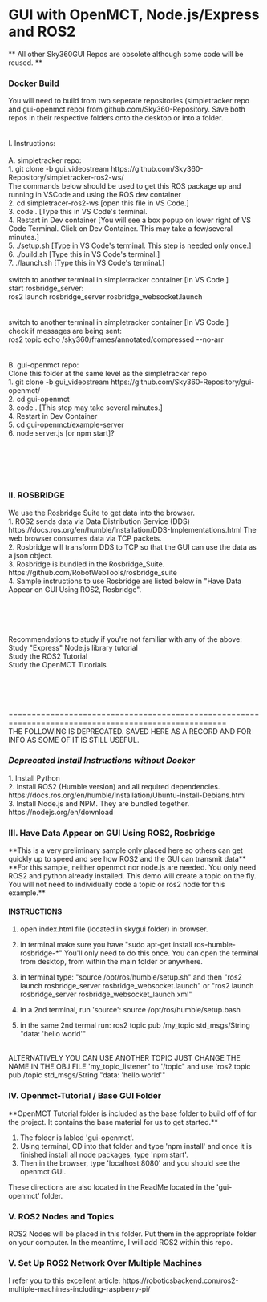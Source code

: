 <h1>GUI with OpenMCT, Node.js/Express and ROS2</h1>

** All other Sky360GUI Repos are obsolete although some code will be reused. **
<h3>Docker Build</h3>
You will need to build from two seperate repositories (simpletracker repo and gui-openmct repo) from github.com/Sky360-Repository. Save both repos in their respective folders onto the desktop or into a folder.
<br><br><br>
I. Instructions:<br><br>
A. simpletracker repo:<br>
1. git clone -b gui_videostream https://github.com/Sky360-Repository/simpletracker-ros2-ws/
<br>
The commands below should be used to get this ROS package up and running in VSCode and using the ROS dev container<br>
2. cd simpletracer-ros2-ws [open this file in VS Code.]<br>
3. code . [Type this in VS Code's terminal. <br>
4. Restart in Dev container [You will see a box popup on lower right of VS Code Terminal. Click on Dev Container. This may take a few/several minutes.]<br>
5. ./setup.sh [Type in VS Code's terminal. This step is needed only once.]<br>
6. ./build.sh  [Type this in VS Code's terminal.] <br>
7. ./launch.sh   [Type this in VS Code's terminal.] 
<br><br>
switch to another terminal in simpletracker container [In VS Code.]<br>
start rosbridge_server:<br>
ros2 launch rosbridge_server rosbridge_websocket.launch<br>
<br><br>
switch to another terminal in simpletracker container [In VS Code.]<br>
check if messages are being sent:<br>
ros2 topic echo /sky360/frames/annotated/compressed --no-arr
<br><br><br>
B. gui-openmct repo:<br>
Clone this folder at the same level as the simpletracker repo<br>
1. git clone -b gui_videostream https://github.com/Sky360-Repository/gui-openmct/<br>
2. cd gui-openmct<br>
3. code .   [This step may take several minutes.]<br>
4. Restart in Dev Container<br>
5. cd gui-openmct/example-server<br>
6. node server.js [or npm start]?

<br><br><br><br>
<h3>II. ROSBRIDGE</h3>
We use the Rosbridge Suite to get data into the browser.<br>
1. ROS2 sends data via Data Distribution Service (DDS) https://docs.ros.org/en/humble/Installation/DDS-Implementations.html The web browser consumes data via TCP packets. <br>
2. Rosbridge will transform DDS to TCP so that the GUI can use the data as a json object. <br>
3. Rosbridge is bundled in the Rosbridge_Suite. https://github.com/RobotWebTools/rosbridge_suite <br>
4. Sample instructions to use Rosbridge are listed below in "Have Data Appear on GUI Using ROS2, Rosbridge".


<br><br><br><br>
Recommendations to study if you're not familiar with any of the above:<br>
Study "Express" Node.js library tutorial<br>
Study the ROS2 Tutorial<br>
Study the OpenMCT Tutorials<br>


<br><br><br><br>
=====================================================================================================<br>
THE FOLLOWING IS DEPRECATED.  SAVED HERE AS A RECORD AND FOR INFO AS SOME OF IT IS STILL USEFUL.
<h3><em>Deprecated Install Instructions without Docker</em></h3>
1. Install Python<br>
2. Install ROS2 (Humble version) and all required dependencies. https://docs.ros.org/en/humble/Installation/Ubuntu-Install-Debians.html<br>
3. Install Node.js and NPM. They are bundled together. https://nodejs.org/en/download<br>





<h3>III. Have Data Appear on GUI Using ROS2, Rosbridge</h3>
**This is a very preliminary sample only placed here so others can get quickly up to speed and see how ROS2 and the GUI can transmit data**
**For this sample, neither openmct nor node.js are needed. You only need ROS2 and python already installed. This demo will create a topic on the fly. You will not need to individually code a topic or ros2 node for this example.**

<h4>INSTRUCTIONS</h4>
    
1. open index.html file (located in skygui folder) in browser.<br>

2. in terminal make sure you have "sudo apt-get install ros-humble-rosbridge-*" 
    You'll only need to do this once. You can open the terminal from desktop, from within the main folder or anywhere.<br>
     
3. in terminal type: "source /opt/ros/humble/setup.sh" and then "ros2 launch rosbridge_server rosbridge_websocket.launch" or "ros2 launch rosbridge_server rosbridge_websocket_launch.xml"<br>

4. in a 2nd terminal, run 'source': source /opt/ros/humble/setup.bash <br>

5. in the same 2nd termal run: ros2 topic pub /my_topic std_msgs/String "data: 'hello world'"
<br>
    ALTERNATIVELY YOU CAN USE ANOTHER TOPIC JUST CHANGE THE NAME IN THE OBJ FILE 'my_topic_listener" to
     '/topic" and use 'ros2 topic pub /topic std_msgs/String "data: 'hello world'"<br>
     
 
<h3>IV. Openmct-Tutorial / Base GUI Folder</h3>
**OpenMCT Tutorial folder is included as the base folder to build off of for the project. It contains the base material for us to get started.**<br>

1. The folder is labled 'gui-openmct'. <br>
2. Using terminal, CD into that folder and type 'npm install' and once it is finished install all node packages, type 'npm start'. <br>
3. Then in the browser, type 'localhost:8080' and you should see the openmct GUI. <br> 


These directions are also located in the ReadMe located in the 'gui-openmct' folder.


<h3>V. ROS2 Nodes and Topics</h3>
ROS2 Nodes will be placed in this folder. Put them in the appropriate folder on your computer. In the meantime, I will add ROS2 within this repo.


<h3>V. Set Up ROS2 Network Over Multiple Machines</h3>
I refer you to this excellent article: 
https://roboticsbackend.com/ros2-multiple-machines-including-raspberry-pi/

